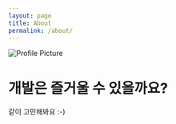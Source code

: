 ```yaml
---
layout: page
title: About
permalink: /about/
---
```


<img src="{{ site.baseurl }}/assets/profile.png" title="Profile Picture" class="profile">

# 개발은 즐거울 수 있을까요?

같이 고민해봐요 :-)
